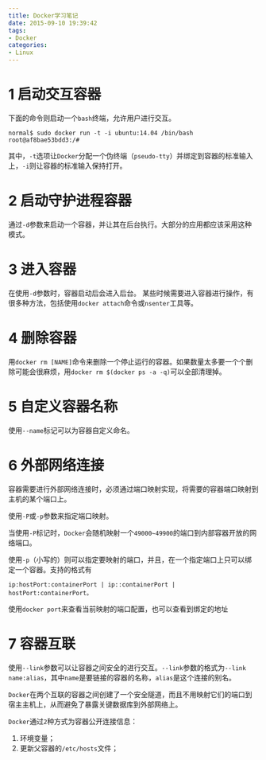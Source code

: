 ```yaml
---
title: Docker学习笔记
date: 2015-09-10 19:39:42
tags: 
- Docker
categories: 
- Linux
---
```


# 1 启动交互容器

下面的命令则启动一个`bash`终端，允许用户进行交互。
```
normal$ sudo docker run -t -i ubuntu:14.04 /bin/bash
root@af8bae53bdd3:/#
```
其中，`-t`选项让`Docker`分配一个伪终端（`pseudo-tty`）并绑定到容器的标准输入上，`-i`则让容器的标准输入保持打开。

# 2 启动守护进程容器

通过`-d`参数来启动一个容器，并让其在后台执行。大部分的应用都应该采用这种模式。

# 3 进入容器 

在使用`-d`参数时，容器启动后会进入后台。 某些时候需要进入容器进行操作，有很多种方法，包括使用`docker attach`命令或`nsenter`工具等。

# 4 删除容器

用`docker rm [NAME]`命令来删除一个停止运行的容器。如果数量太多要一个个删除可能会很麻烦，用`docker rm $(docker ps -a -q)`可以全部清理掉。

# 5 自定义容器名称 

使用`--name`标记可以为容器自定义命名。


# 6 外部网络连接

容器需要进行外部网络连接时，必须通过端口映射实现，将需要的容器端口映射到主机的某个端口上。

使用`-P`或`-p`参数来指定端口映射。

当使用`-P`标记时，`Docker`会随机映射一个`49000~49900`的端口到内部容器开放的网络端口。

使用`-p`（小写的）则可以指定要映射的端口，并且，在一个指定端口上只可以绑定一个容器。支持的格式有
```
ip:hostPort:containerPort | ip::containerPort | hostPort:containerPort。
```
使用`docker port`来查看当前映射的端口配置，也可以查看到绑定的地址

# 7 容器互联

使用`--link`参数可以让容器之间安全的进行交互。`--link`参数的格式为`--link name:alias`，其中`name`是要链接的容器的名称，`alias`是这个连接的别名。

`Docker`在两个互联的容器之间创建了一个安全隧道，而且不用映射它们的端口到宿主主机上，从而避免了暴露关键数据库到外部网络上。

`Docker`通过`2`种方式为容器公开连接信息：
1. 环境变量；
2. 更新父容器的`/etc/hosts`文件；
